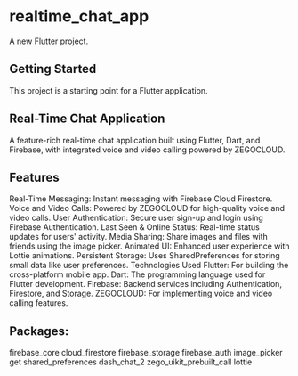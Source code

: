 # realtime_chat_app

A new Flutter project.

## Getting Started

This project is a starting point for a Flutter application.

## Real-Time Chat Application

A feature-rich real-time chat application built using Flutter, Dart, and Firebase, with integrated voice and video calling powered by ZEGOCLOUD.

## Features

Real-Time Messaging: Instant messaging with Firebase Cloud Firestore.
Voice and Video Calls: Powered by ZEGOCLOUD for high-quality voice and video calls.
User Authentication: Secure user sign-up and login using Firebase Authentication.
Last Seen & Online Status: Real-time status updates for users' activity.
Media Sharing: Share images and files with friends using the image picker.
Animated UI: Enhanced user experience with Lottie animations.
Persistent Storage: Uses SharedPreferences for storing small data like user preferences.
Technologies Used
Flutter: For building the cross-platform mobile app.
Dart: The programming language used for Flutter development.
Firebase: Backend services including Authentication, Firestore, and Storage.
ZEGOCLOUD: For implementing voice and video calling features.

## Packages:

firebase_core
cloud_firestore
firebase_storage
firebase_auth
image_picker
get
shared_preferences
dash_chat_2
zego_uikit_prebuilt_call
lottie
